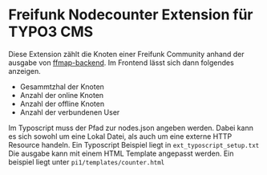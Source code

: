 Freifunk Nodecounter Extension für TYPO3 CMS
=============================================

Diese Extension zählt die Knoten einer Freifunk Community anhand der ausgabe von [ffmap-backend](https://github.com/ffnord/ffmap-backend).
Im Frontend lässt sich dann folgendes anzeigen.

 - Gesammtzhal der Knoten
 - Anzahl der online Knoten
 - Anzahl der offline Knoten
 - Anzahl der verbundenen User

Im Typoscript muss der Pfad zur nodes.json angeben werden. Dabei kann es sich sowohl um eine Lokal Datei, als auch um eine externe HTTP Resource handeln. Ein Typoscript Beispiel liegt in `ext_typoscript_setup.txt`
Die ausgabe kann mit einem HTML Template angepasst werden. Ein beispiel liegt unter `pi1/templates/counter.html`